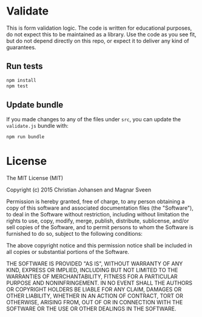 # Validate

This is form validation logic. The code is written for educational purposes, do
not expect this to be maintained as a library. Use the code as you see fit, but
do not depend directly on this repo, or expect it to deliver any kind of
guarantees.

## Run tests

```sh
npm install
npm test
```

## Update bundle

If you made changes to any of the files under `src`, you can update the
`validate.js` bundle with:

```sh
npm run bundle
```

# License

The MIT License (MIT)

Copyright (c) 2015 Christian Johansen and Magnar Sveen

Permission is hereby granted, free of charge, to any person obtaining a copy
of this software and associated documentation files (the "Software"), to deal
in the Software without restriction, including without limitation the rights
to use, copy, modify, merge, publish, distribute, sublicense, and/or sell
copies of the Software, and to permit persons to whom the Software is
furnished to do so, subject to the following conditions:

The above copyright notice and this permission notice shall be included in
all copies or substantial portions of the Software.

THE SOFTWARE IS PROVIDED "AS IS", WITHOUT WARRANTY OF ANY KIND, EXPRESS OR
IMPLIED, INCLUDING BUT NOT LIMITED TO THE WARRANTIES OF MERCHANTABILITY,
FITNESS FOR A PARTICULAR PURPOSE AND NONINFRINGEMENT. IN NO EVENT SHALL THE
AUTHORS OR COPYRIGHT HOLDERS BE LIABLE FOR ANY CLAIM, DAMAGES OR OTHER
LIABILITY, WHETHER IN AN ACTION OF CONTRACT, TORT OR OTHERWISE, ARISING FROM,
OUT OF OR IN CONNECTION WITH THE SOFTWARE OR THE USE OR OTHER DEALINGS IN
THE SOFTWARE.
